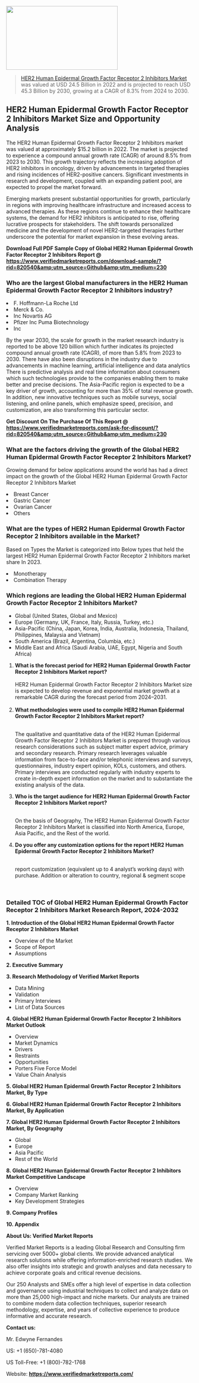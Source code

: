 <img src="https://ffe5etoiles.com/wp-content/uploads/2024/12/MST1-300x171.png" alt="" width="300" height="171" class="alignnone size-medium wp-image-20088" /><blockquote><p><p><a href="https://www.verifiedmarketreports.com/download-sample/?rid=820540&utm_source=Github&utm_medium=230" target="_blank">HER2 Human Epidermal Growth Factor Receptor 2 Inhibitors Market</a> was valued at USD 24.5 Billion in 2022 and is projected to reach USD 45.3 Billion by 2030, growing at a CAGR of 8.3% from 2024 to 2030.</p></blockquote><p><h2>HER2 Human Epidermal Growth Factor Receptor 2 Inhibitors Market Size and Opportunity Analysis</h2><p>The HER2 Human Epidermal Growth Factor Receptor 2 Inhibitors market was valued at approximately $15.2 billion in 2022. The market is projected to experience a compound annual growth rate (CAGR) of around 8.5% from 2023 to 2030. This growth trajectory reflects the increasing adoption of HER2 inhibitors in oncology, driven by advancements in targeted therapies and rising incidences of HER2-positive cancers. Significant investments in research and development, coupled with an expanding patient pool, are expected to propel the market forward.</p><p>Emerging markets present substantial opportunities for growth, particularly in regions with improving healthcare infrastructure and increased access to advanced therapies. As these regions continue to enhance their healthcare systems, the demand for HER2 inhibitors is anticipated to rise, offering lucrative prospects for stakeholders. The shift towards personalized medicine and the development of novel HER2-targeted therapies further underscore the potential for market expansion in these evolving areas.</p></p><p class=""><strong>Download Full PDF Sample Copy of Global HER2 Human Epidermal Growth Factor Receptor 2 Inhibitors Report @ <a href="https://www.verifiedmarketreports.com/download-sample/?rid=820540&amp;utm_source=Github&amp;utm_medium=230" target="_blank">https://www.verifiedmarketreports.com/download-sample/?rid=820540&amp;utm_source=Github&amp;utm_medium=230</a></strong></p><h3 id="" class="">Who are the largest Global manufacturers in the HER2 Human Epidermal Growth Factor Receptor 2 Inhibitors industry?</h3><p><li>F. Hoffmann-La Roche Ltd</li><li> Merck & Co.</li><li> Inc Novartis AG</li><li> Pfizer Inc Puma Biotechnology</li><li> Inc</li></p><div class=""><div class="" dir="" data-message-author-role="" data-message-id="" data-message-model-slug=""><div class=""><div class=""><div class=""><div class="" dir="" data-message-author-role="" data-message-id="" data-message-model-slug=""><div class=""><div class=""><p>By the year 2030, the scale for growth in the market research industry is reported to be above 120 billion which further indicates its projected compound annual growth rate (CAGR), of more than 5.8% from 2023 to 2030. There have also been disruptions in the industry due to advancements in machine learning, artificial intelligence and data analytics There is predictive analysis and real time information about consumers which such technologies provide to the companies enabling them to make better and precise decisions. The Asia-Pacific region is expected to be a key driver of growth, accounting for more than 35% of total revenue growth. In addition, new innovative techniques such as mobile surveys, social listening, and online panels, which emphasize speed, precision, and customization, are also transforming this particular sector.</p><p><strong>Get Discount On The Purchase Of This Report @&nbsp; <a href="https://www.verifiedmarketreports.com/ask-for-discount/?rid=820540&amp;utm_source=Github&amp;utm_medium=230" target="_blank">https://www.verifiedmarketreports.com/ask-for-discount/?rid=820540&amp;utm_source=Github&amp;utm_medium=230</a></strong></p></div></div></div></div></div></div></div></div><h3 id="" class="">What are the factors driving the growth of the Global HER2 Human Epidermal Growth Factor Receptor 2 Inhibitors Market?</h3><p id="" class="">Growing demand for below applications around the world has had a direct impact on the growth of the Global HER2 Human Epidermal Growth Factor Receptor 2 Inhibitors Market</p><p id="" class=""><li>Breast Cancer</li><li> Gastric Cancer</li><li> Ovarian Cancer</li><li> Others</li></p><h3 id="" class="">What are the types of HER2 Human Epidermal Growth Factor Receptor 2 Inhibitors available in the Market?</h3><p id="" class="">Based on Types the Market is categorized into Below types that held the largest HER2 Human Epidermal Growth Factor Receptor 2 Inhibitors market share In 2023.</p><p id="" class=""><li>Monotherapy</li><li> Combination Therapy</li></p><h3 id="" class="">Which regions are leading the Global HER2 Human Epidermal Growth Factor Receptor 2 Inhibitors Market?</h3><ul><li>Global (United States, Global and Mexico)</li><li>Europe (Germany, UK, France, Italy, Russia, Turkey, etc.)</li><li>Asia-Pacific (China, Japan, Korea, India, Australia, Indonesia, Thailand, Philippines, Malaysia and Vietnam)</li><li>South America (Brazil, Argentina, Columbia, etc.)</li><li>Middle East and Africa (Saudi Arabia, UAE, Egypt, Nigeria and South Africa)</li></ul><p><ol><li><strong>What is the forecast period for HER2 Human Epidermal Growth Factor Receptor 2 Inhibitors Market report?<br /></strong><br /><span data-sheets-root="1" data-sheets-value="{&quot;1&quot;:2,&quot;2&quot;:&quot;XXXX size is expected to develop revenue and exponential market growth at a remarkable CAGR during the forecast period from 2024&ndash;2030.&quot;}" data-sheets-userformat="{&quot;2&quot;:12674,&quot;4&quot;:{&quot;1&quot;:2,&quot;2&quot;:16776960},&quot;10&quot;:2,&quot;11&quot;:0,&quot;15&quot;:&quot;Arial&quot;,&quot;16&quot;:12}">HER2 Human Epidermal Growth Factor Receptor 2 Inhibitors Market size is expected to develop revenue and exponential market growth at a remarkable CAGR during the forecast period from 2024&ndash;2031.</span><br /><br /></li><li><strong>What methodologies were used to compile HER2 Human Epidermal Growth Factor Receptor 2 Inhibitors Market report?<br /><br /></strong><p>The qualitative and quantitative data of the&nbsp;HER2 Human Epidermal Growth Factor Receptor 2 Inhibitors Market is prepared through various research considerations such as subject matter expert advice, primary and secondary research. Primary research leverages valuable information from face-to-face and/or telephonic interviews and surveys, questionnaires, industry expert opinion, KOLs, customers, and others. Primary interviews are conducted regularly with industry experts to create in-depth expert information on the market and to substantiate the existing analysis of the data.&nbsp;</p></li><li><strong>Who is the target audience for HER2 Human Epidermal Growth Factor Receptor 2 Inhibitors Market report?<br /><br /></strong><p>On the basis of Geography, The&nbsp;HER2 Human Epidermal Growth Factor Receptor 2 Inhibitors Market is classified into North America, Europe, Asia Pacific, and the Rest of the world.</p></li><li><strong>Do you offer any customization options for the report HER2 Human Epidermal Growth Factor Receptor 2 Inhibitors Market?<br /><br /></strong><p>report customization (equivalent up to 4 analyst&rsquo;s working days) with purchase. Addition or alteration to country, regional &amp; segment scope</p><p>&nbsp;</p></li></ol></p><h3 id="" class="">Detailed TOC of Global HER2 Human Epidermal Growth Factor Receptor 2 Inhibitors Market Research Report, 2024-2032</h3><p id="" class=""><strong>1. Introduction of the Global HER2 Human Epidermal Growth Factor Receptor 2 Inhibitors Market</strong></p><ul><li>Overview of the Market</li><li>Scope of Report</li><li>Assumptions</li></ul><p id="" class=""><strong>2. Executive Summary</strong></p><p id="" class=""><strong>3. Research Methodology of&nbsp;Verified Market Reports</strong></p><ul><li>Data Mining</li><li>Validation</li><li>Primary Interviews</li><li>List of Data Sources</li></ul><p id="" class=""><strong>4. Global HER2 Human Epidermal Growth Factor Receptor 2 Inhibitors Market Outlook</strong></p><ul><li>Overview</li><li>Market Dynamics</li><li>Drivers</li><li>Restraints</li><li>Opportunities</li><li>Porters Five Force Model</li><li>Value Chain Analysis</li></ul><p id="" class=""><strong>5. Global HER2 Human Epidermal Growth Factor Receptor 2 Inhibitors Market, By&nbsp;Type</strong></p><p id="" class=""><strong>6. Global HER2 Human Epidermal Growth Factor Receptor 2 Inhibitors Market, By Application</strong></p><p id="" class=""><strong>7. Global HER2 Human Epidermal Growth Factor Receptor 2 Inhibitors Market, By Geography</strong></p><ul><li>Global</li><li>Europe</li><li>Asia Pacific</li><li>Rest of the World</li></ul><p id="" class=""><strong>8. Global HER2 Human Epidermal Growth Factor Receptor 2 Inhibitors Market Competitive Landscape</strong></p><ul><li>Overview</li><li>Company Market Ranking</li><li>Key Development Strategies</li></ul><p id="" class=""><strong>9. Company Profiles</strong></p><p id="" class=""><strong>10. Appendix</strong></p><p id="" class=""><strong>About Us: Verified Market Reports</strong></p><p id="" class="">Verified Market Reports is a leading Global Research and Consulting firm servicing over 5000+ global clients. We provide advanced analytical research solutions while offering information-enriched research studies. We also offer insights into strategic and growth analyses and data necessary to achieve corporate goals and critical revenue decisions.</p><p id="" class="">Our 250 Analysts and SMEs offer a high level of expertise in data collection and governance using industrial techniques to collect and analyze data on more than 25,000 high-impact and niche markets. Our analysts are trained to combine modern data collection techniques, superior research methodology, expertise, and years of collective experience to produce informative and accurate research.</p><p id="" class=""><strong>Contact us:</strong></p><p id="" class="">Mr. Edwyne Fernandes</p><p id="" class="">US: +1 (650)-781-4080</p><p id="" class="">US Toll-Free: +1 (800)-782-1768</p><p id="" class="">Website: <a target="" data-test-app-aware-link=""><strong>https://www.verifiedmarketreports.com/</strong></a></p>
